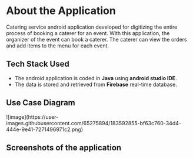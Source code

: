 <h1>About the Application</h1>
Catering service android application developed for digitizing the entire process of booking a caterer for an event. 
With this application, the organizer of the event can book a caterer. 
The caterer can view the orders and add items to the menu for each event.

<h2> Tech Stack Used </h2>
<ul>
<li>
  The android application is coded in <b>Java</b> using <b>android studio IDE</b>.
</li>
<li>
  The data is stored and retrieved from <b>Firebase</b> real-time database.
</li>
</ul>

<h2>Use Case Diagram</h2>
![image](https://user-images.githubusercontent.com/65275894/183592855-bf63c760-34d4-444e-9e41-7271496971c2.png)

<h2>Screenshots of the application </h2>


